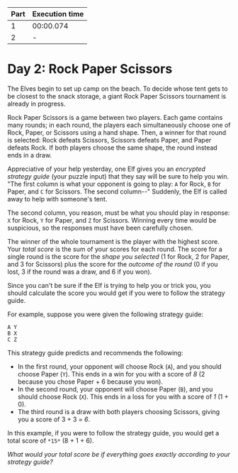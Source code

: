 | Part | Execution time |
|------|----------------|
| 1    | 00:00.074      |
| 2    | -              |

# Day 2: Rock Paper Scissors

The Elves begin to set up camp on the beach. To decide whose tent gets to be closest to the snack storage, a giant Rock
Paper Scissors tournament is already in progress.

Rock Paper Scissors is a game between two players. Each game contains many rounds; in each round, the players each
simultaneously choose one of Rock, Paper, or Scissors using a hand shape. Then, a winner for that round is selected:
Rock defeats Scissors, Scissors defeats Paper, and Paper defeats Rock. If both players choose the same shape, the round
instead ends in a draw.

Appreciative of your help yesterday, one Elf gives you an *encrypted strategy guide* (your puzzle input) that they say
will be sure to help you win. "The first column is what your opponent is going to play: `A` for Rock, `B` for Paper,
and `C` for Scissors. The second column--" Suddenly, the Elf is called away to help with someone's tent.

The second column, you reason, must be what you should play in response: `X` for Rock, `Y` for Paper, and `Z` for
Scissors. Winning every time would be suspicious, so the responses must have been carefully chosen.

The winner of the whole tournament is the player with the highest score. Your *total score* is the sum of your scores
for each round. The score for a single round is the score for the *shape you selected* (1 for Rock, 2 for Paper, and 3
for Scissors) plus the score for the *outcome of the round* (0 if you lost, 3 if the round was a draw, and 6 if you
won).

Since you can't be sure if the Elf is trying to help you or trick you, you should calculate the score you would get if
you were to follow the strategy guide.

For example, suppose you were given the following strategy guide:

```
A Y
B X
C Z

```

This strategy guide predicts and recommends the following:

* In the first round, your opponent will choose Rock (`A`), and you should choose Paper (`Y`). This ends in a win for
  you with a score of *8* (2 because you chose Paper + 6 because you won).
* In the second round, your opponent will choose Paper (`B`), and you should choose Rock (`X`). This ends in a loss for
  you with a score of *1* (1 + 0).
* The third round is a draw with both players choosing Scissors, giving you a score of 3 + 3 = *6*.

In this example, if you were to follow the strategy guide, you would get a total score of `*15*` (8 + 1 + 6).

*What would your total score be if everything goes exactly according to your strategy guide?*
